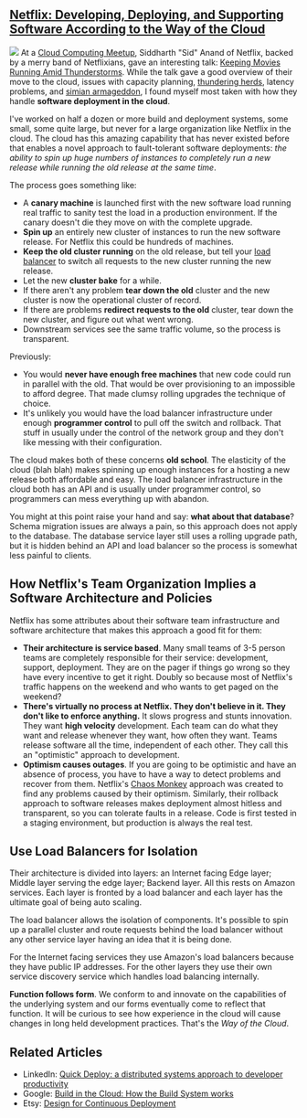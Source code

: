 ## [Netflix: Developing, Deploying, and Supporting Software According to the Way of the Cloud](/blog/2011/12/12/netflix-developing-deploying-and-supporting-software-accordi.html)

    

    

![](http://farm2.static.flickr.com/1207/5104530447_c187318ba6_m.jpg) At a [Cloud Computing Meetup](http://www.meetup.com/cloudcomputing/events/42723632/?a=ed1_l6), Siddharth "Sid" Anand of Netflix, backed by a merry band of Netflixians, gave an interesting talk: [Keeping Movies Running Amid Thunderstorms](http://www.slideshare.net/r39132/keeping-movies-running-amid-thunderstorms). While the talk gave a good overview of their move to the cloud, issues with capacity planning, [thundering herds](http://highscalability.com/blog/2008/3/14/problem-mobbing-the-least-used-resource-error.html), latency problems, and [simian armageddon](http://highscalability.com/blog/2011/7/20/netflix-harden-systems-using-a-barrel-of-problem-causing-mon.html), I found myself most taken with how they handle **software deployment in the cloud**.

I've worked on half a dozen or more build and deployment systems, some small, some quite large, but never for a large organization like Netflix in the cloud. The cloud has this amazing capability that has never existed before that enables a novel approach to fault-tolerant software deployments: _the ability to spin up huge numbers of instances to completely run a new release while running the old release at the same time_.

The process goes something like: 

*   A **canary machine** is launched first with the new software load running real traffic to sanity test the load in a production environment. If the canary doesn't die they move on with the complete upgrade.
*   **Spin up** an entirely new cluster of instances to run the new software release. For Netflix this could be hundreds of machines. 
*   **Keep the old cluster running** on the old release, but tell your [load balancer](http://aws.amazon.com/elasticloadbalancing/) to switch all requests to the new cluster running the new release.
*   Let the new **cluster bake** for a while.
*   If there aren't any problem **tear down the old** cluster and the new cluster is now the operational cluster of record.
*   If there are problems **redirect requests to the old** cluster, tear down the new cluster, and figure out what went wrong.
*   Downstream services see the same traffic volume, so the process is transparent. 

Previously:

*   You would **never have enough free machines** that new code could run in parallel with the old. That would be over provisioning to an impossible to afford degree. That made clumsy rolling upgrades the technique of choice.
*   It's unlikely you would have the load balancer infrastructure under enough **programmer control** to pull off the switch and rollback. That stuff in usually under the control of the network group and they don't like messing with their configuration.

The cloud makes both of these concerns **old school**. The elasticity of the cloud (blah blah) makes spinning up enough instances for a hosting a new release both affordable and easy. The load balancer infrastructure in the cloud both has an API and is usually under programmer control, so programmers can mess everything up with abandon.

You might at this point raise your hand and say: **what about that database**? Schema migration issues are always a pain, so this approach does not apply to the database. The database service layer still uses a rolling upgrade path, but it is hidden behind an API and load balancer so the process is somewhat less painful to clients.

## How Netflix's Team Organization Implies a Software Architecture and Policies

Netflix has some attributes about their software team infrastructure and software architecture that makes this approach a good fit for them:

*   **Their architecture is service based**. Many small teams of 3-5 person teams are completely responsible for their service: development, support, deployment. They are on the pager if things go wrong so they have every incentive to get it right. Doubly so because most of Netflix's traffic happens on the weekend and who wants to get paged on the weekend? 
*   **There's virtually no process at Netflix. They don't believe in it. They don't like to enforce anything.** It slows progress and stunts innovation. They want **high velocity** development. Each team can do what they want and release whenever they want, how often they want. Teams release software all the time, independent of each other. They call this an "optimistic" approach to development.
*   **Optimism causes outages**. If you are going to be optimistic and have an absence of process, you have to have a way to detect problems and recover from them. Netflix's [Chaos Monkey](http://highscalability.com/blog/2010/12/28/netflix-continually-test-by-failing-servers-with-chaos-monke.html) approach was created to find any problems caused by their optimism. Similarly, their rollback approach to software releases makes deployment almost hitless and transparent, so you can tolerate faults in a release. Code is first tested in a staging environment, but production is always the real test.

## Use Load Balancers for Isolation

Their architecture is divided into layers: an Internet facing Edge layer; Middle layer serving the edge layer; Backend layer. All this rests on Amazon services. Each layer is fronted by a load balancer and each layer has the ultimate goal of being auto scaling. 

The load balancer allows the isolation of components. It's possible to spin up a parallel cluster and route requests behind the load balancer without any other service layer having an idea that it is being done.

For the Internet facing services they use Amazon's load balancers because they have public IP addresses. For the other layers they use their own service discovery service which handles load balancing internally.

**Function follows form**. We conform to and innovate on the capabilities of the underlying system and our forms eventually come to reflect that function. It will be curious to see how experience in the cloud will cause changes in long held development practices. That's the _Way of the Cloud_.

## Related Articles

*   LinkedIn: [Quick Deploy: a distributed systems approach to developer productivity](http://engineering.linkedin.com/developer-productivity/quick-deploy-distributed-systems-approach-developer-productivity)
*   Google: [Build in the Cloud: How the Build System works](http://google-engtools.blogspot.com/2011/08/build-in-cloud-how-build-system-works.html)
*   Etsy: [Design for Continuous Deployment](http://www.lukew.com/ff/entry.asp?1460)

    